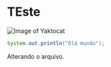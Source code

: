 # TEste

![Image of Yaktocat](https://octodex.github.com/images/yaktocat.png)

```Java 
System.out.println("Olá mundo");
```



Alterando o arquivo.

